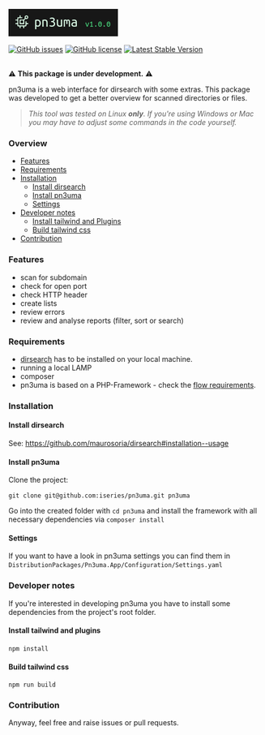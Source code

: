 <p><img src="./.github/logo.png" alt="pn4uma"></p>
<a href="https://github.com/iseries/pn3uma/issues"><img alt="GitHub issues" src="https://img.shields.io/github/issues/iseries/pn3uma"></a>
<a href="https://github.com/iseries/pn3uma"><img alt="GitHub license" src="https://img.shields.io/github/license/iseries/pn3uma"></a>
<a href="https://github.com/iseries/pn3uma/releases"><img src="https://img.shields.io/badge/version-not released-orange" alt="Latest Stable Version"></a>
<br><br>

⚠️ **This package is under development.** ⚠️

pn3uma is a web interface for dirsearch with some extras. This package was developed to get a better overview for scanned directories or files.

> _This tool was tested on Linux **only**. If you're using Windows or Mac you may have to adjust some commands in the code yourself._

### Overview
- [Features](#Features)
- [Requirements](#Requirements)
- [Installation](#Installation)
  - [Install dirsearch](#Install-dirsearch)
  - [Install pn3uma](#Install-pn3uma)
  - [Settings](#Settings)
- [Developer notes](#Developer-notes)
  - [Install tailwind and Plugins](#Install-tailwind-and-plugins)
  - [Build tailwind css](#Build-tailwind-css)
- [Contribution](#Contribution)

### Features
- scan for subdomain
- check for open port
- check HTTP header
- create lists
- review errors
- review and analyse reports (filter, sort or search)

### Requirements
- [dirsearch](https://github.com/maurosoria/dirsearch) has to be installed on your local machine.
- running a local LAMP
- composer
- pn3uma is based on a PHP-Framework - check the [flow requirements](https://flowframework.readthedocs.io/en/stable/TheDefinitiveGuide/PartII/Requirements.html).

### Installation
#### Install dirsearch
See: https://github.com/maurosoria/dirsearch#installation--usage

#### Install pn3uma
Clone the project:
```Shell
git clone git@github.com:iseries/pn3uma.git pn3uma
```
Go into the created folder with `cd pn3uma` and install the framework with all necessary dependencies via `composer install`

#### Settings
If you want to have a look in pn3uma settings you can find them in `DistributionPackages/Pn3uma.App/Configuration/Settings.yaml`

### Developer notes
If you're interested in developing pn3uma you have to install some dependencies from the project's root folder.

#### Install tailwind and plugins
```Shell
npm install
```

#### Build tailwind css
```Shell
npm run build
```

### Contribution
Anyway, feel free and raise issues or pull requests.
